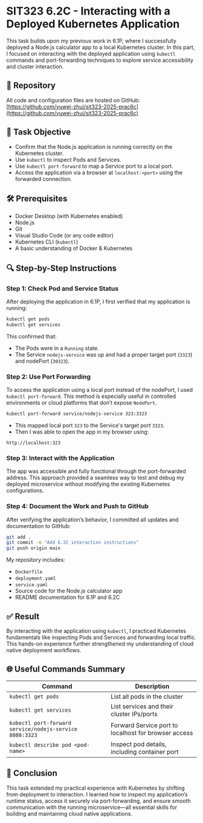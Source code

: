 # SIT323 6.2C - Interacting with a Deployed Kubernetes Application

This task builds upon my previous work in 6.1P, where I successfully deployed a Node.js calculator app to a local Kubernetes cluster. In this part, I focused on interacting with the deployed application using `kubectl` commands and port-forwarding techniques to explore service accessibility and cluster interaction.

## 📂 Repository

All code and configuration files are hosted on GitHub:  
[https://github.com/yuwei-zhui/sit323-2025-prac6c](https://github.com/yuwei-zhui/sit323-2025-prac6c)

## 🎯 Task Objective

- Confirm that the Node.js application is running correctly on the Kubernetes cluster.
- Use `kubectl` to inspect Pods and Services.
- Use `kubectl port-forward` to map a Service port to a local port.
- Access the application via a browser at `localhost:<port>` using the forwarded connection.

## 🛠️ Prerequisites

- Docker Desktop (with Kubernetes enabled)
- Node.js
- Git
- Visual Studio Code (or any code editor)
- Kubernetes CLI (`kubectl`)
- A basic understanding of Docker & Kubernetes

## 🔍 Step-by-Step Instructions

### Step 1: Check Pod and Service Status

After deploying the application in 6.1P, I first verified that my application is running:

```bash
kubectl get pods
kubectl get services
```

This confirmed that:
- The Pods were in a `Running` state.
- The Service `nodejs-service` was up and had a proper target port (`3323`) and nodePort (`30323`).

### Step 2: Use Port Forwarding

To access the application using a local port instead of the nodePort, I used `kubectl port-forward`. This method is especially useful in controlled environments or cloud platforms that don’t expose `NodePort`.

```bash
kubectl port-forward service/nodejs-service 323:3323
```

- This mapped local port `323` to the Service's target port `3323`.
- Then I was able to open the app in my browser using:

```
http://localhost:323
```

### Step 3: Interact with the Application

The app was accessible and fully functional through the port-forwarded address. This approach provided a seamless way to test and debug my deployed microservice without modifying the existing Kubernetes configurations.

### Step 4: Document the Work and Push to GitHub

After verifying the application’s behavior, I committed all updates and documentation to GitHub:

```bash
git add .
git commit -m "Add 6.2C interaction instructions"
git push origin main
```

My repository includes:
- `Dockerfile`
- `deployment.yaml`
- `service.yaml`
- Source code for the Node.js calculator app
- README documentation for 6.1P and 6.2C

## ✅ Result

By interacting with the application using `kubectl`, I practiced Kubernetes fundamentals like inspecting Pods and Services and forwarding local traffic. This hands-on experience further strengthened my understanding of cloud native deployment workflows.

## 🌐 Useful Commands Summary

| Command | Description |
|--------|-------------|
| `kubectl get pods` | List all pods in the cluster |
| `kubectl get services` | List services and their cluster IPs/ports |
| `kubectl port-forward service/nodejs-service 8080:3323` | Forward Service port to localhost for browser access |
| `kubectl describe pod <pod-name>` | Inspect pod details, including container port |

## 📘 Conclusion

This task extended my practical experience with Kubernetes by shifting from deployment to interaction. I learned how to inspect my application’s runtime status, access it securely via port-forwarding, and ensure smooth communication with the running microservice—all essential skills for building and maintaining cloud native applications.
